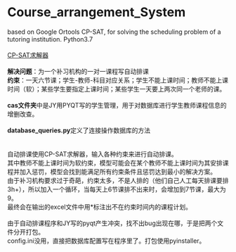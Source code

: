 # Course_arrangement_System
based on Google Ortools CP-SAT, for solving the scheduling problem of a tutoring institution. Python3.7  
</br>
[CP-SAT求解器](https://developers.google.cn/optimization/cp/cp_solver?hl=zh-cn)  
</br>
**解决问题**：为一个补习机构的一对一课程写自动排课  
**约束**：一天六节课；学生-教师-科目对应关系；学生不能上课时间；教师不能上课时间（软）；某些学生要指定上课时间；某些学生一天要上两次同一个老师的课。  
</br>
**cas文件夹**中是JY用PYQT写的学生管理，用于对数据库进行学生教师课程信息的增删改查。  
</br>
**database_queries.py**定义了连接操作数据库的方法  
</br>
</br>
自动排课使用CP-SAT求解器，输入各种约束来进行自动排课。</br>
其中教师不能上课时间为软约束，模型可能会在某个教师不能上课时间为其安排课程并加入惩罚，模型会找到能满足所有约束条件且惩罚达到最小的解决方案。</br>
由于补习机构要求过于奇葩，约束太多，不是人排的（他们自己人工每天排课要排3h+），所以加入一个循环，当每天上6节课排不出来时，会增加到7节课，最大为9。</br>
最终会在输出的excel文件中用*标注出不在约束时间内的课程计划。</br>
</br>
由于自动排课程序和JY写的pyqt产生冲突，找不出bug出现在哪，于是把两个文件分开打包。  
config.ini没用，直接把数据库配置写在程序里了。打包使用pyinstaller。

